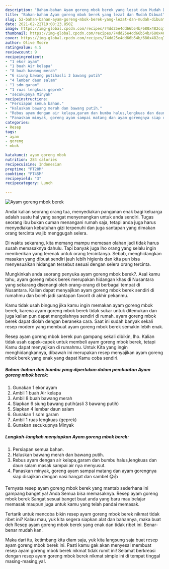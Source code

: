 ```yaml
---
description: "Bahan-bahan Ayam goreng mbok berek yang lezat dan Mudah Dibuat"
title: "Bahan-bahan Ayam goreng mbok berek yang lezat dan Mudah Dibuat"
slug: 52-bahan-bahan-ayam-goreng-mbok-berek-yang-lezat-dan-mudah-dibuat
date: 2021-02-22T19:08:23.850Z
image: https://img-global.cpcdn.com/recipes/74dd25e4dd66b54b/680x482cq70/ayam-goreng-mbok-berek-foto-resep-utama.jpg
thumbnail: https://img-global.cpcdn.com/recipes/74dd25e4dd66b54b/680x482cq70/ayam-goreng-mbok-berek-foto-resep-utama.jpg
cover: https://img-global.cpcdn.com/recipes/74dd25e4dd66b54b/680x482cq70/ayam-goreng-mbok-berek-foto-resep-utama.jpg
author: Olive Moore
ratingvalue: 4.5
reviewcount: 9
recipeingredient:
- "1 ekor ayam"
- "1 buah Air kelapa"
- "8 buah bawang merah"
- "6 siung bawang putihasli 3 bawang putih"
- "4 lembar daun salam"
- "1 sdm garam"
- "1 ruas lengkuas geprek"
- "secukupnya Minyak"
recipeinstructions:
- "Persiapan semua bahan."
- "Haluskan bawang merah dan bawang putih."
- "Rebus ayam dengan air kelapa,garam dan bumbu halus,lengkuas dan daun salam masak sampai air nya menyusut."
- "Panaskan minyak, goreng ayam sampai matang dan ayam gorengnya siap disajikan dengan nasi hangat dan sambel 😋👍"
categories:
- Resep
tags:
- ayam
- goreng
- mbok

katakunci: ayam goreng mbok 
nutrition: 284 calories
recipecuisine: Indonesian
preptime: "PT20M"
cooktime: "PT45M"
recipeyield: "3"
recipecategory: Lunch

---
```



![Ayam goreng mbok berek](https://img-global.cpcdn.com/recipes/74dd25e4dd66b54b/680x482cq70/ayam-goreng-mbok-berek-foto-resep-utama.jpg)

Andai kalian seorang orang tua, menyediakan panganan enak bagi keluarga adalah suatu hal yang sangat menyenangkan untuk anda sendiri. Tugas seorang ibu bukan cuman menangani rumah saja, tetapi anda juga harus menyediakan kebutuhan gizi terpenuhi dan juga santapan yang dimakan orang tercinta wajib menggugah selera.

Di waktu  sekarang, kita memang mampu memesan olahan jadi tidak harus susah memasaknya dahulu. Tapi banyak juga lho orang yang selalu ingin memberikan yang terenak untuk orang tercintanya. Sebab, menghidangkan masakan yang dibuat sendiri jauh lebih higienis dan kita pun bisa menyesuaikan hidangan tersebut sesuai dengan selera orang tercinta. 



Mungkinkah anda seorang penyuka ayam goreng mbok berek?. Asal kamu tahu, ayam goreng mbok berek merupakan hidangan khas di Nusantara yang sekarang disenangi oleh orang-orang di berbagai tempat di Nusantara. Kalian dapat menyajikan ayam goreng mbok berek sendiri di rumahmu dan boleh jadi santapan favorit di akhir pekanmu.

Kamu tidak usah bingung jika kamu ingin memakan ayam goreng mbok berek, karena ayam goreng mbok berek tidak sukar untuk ditemukan dan juga kalian pun dapat mengolahnya sendiri di rumah. ayam goreng mbok berek dapat diolah dengan beraneka cara. Saat ini sudah banyak sekali resep modern yang membuat ayam goreng mbok berek semakin lebih enak.

Resep ayam goreng mbok berek pun gampang sekali dibikin, lho. Kalian tidak usah capek-capek untuk membeli ayam goreng mbok berek, tetapi Kamu dapat menyajikan di rumahmu. Untuk Kita yang ingin menghidangkannya, dibawah ini merupakan resep menyajikan ayam goreng mbok berek yang enak yang dapat Kamu coba sendiri.

<!--inarticleads1-->

##### Bahan-bahan dan bumbu yang diperlukan dalam pembuatan Ayam goreng mbok berek:

1. Gunakan 1 ekor ayam
1. Ambil 1 buah Air kelapa
1. Ambil 8 buah bawang merah
1. Siapkan 6 siung bawang putih(asli 3 bawang putih)
1. Siapkan 4 lembar daun salam
1. Gunakan 1 sdm garam
1. Ambil 1 ruas lengkuas (geprek)
1. Gunakan secukupnya Minyak




<!--inarticleads2-->

##### Langkah-langkah menyiapkan Ayam goreng mbok berek:

1. Persiapan semua bahan.
1. Haluskan bawang merah dan bawang putih.
1. Rebus ayam dengan air kelapa,garam dan bumbu halus,lengkuas dan daun salam masak sampai air nya menyusut.
1. Panaskan minyak, goreng ayam sampai matang dan ayam gorengnya siap disajikan dengan nasi hangat dan sambel 😋👍




Ternyata resep ayam goreng mbok berek yang mantab sederhana ini gampang banget ya! Anda Semua bisa memasaknya. Resep ayam goreng mbok berek Sangat sesuai banget buat anda yang baru mau belajar memasak maupun juga untuk kamu yang telah pandai memasak.

Tertarik untuk mencoba bikin resep ayam goreng mbok berek nikmat tidak ribet ini? Kalau mau, yuk kita segera siapkan alat dan bahannya, maka buat deh Resep ayam goreng mbok berek yang enak dan tidak ribet ini. Benar-benar mudah kan. 

Maka dari itu, ketimbang kita diam saja, yuk kita langsung saja buat resep ayam goreng mbok berek ini. Pasti kamu gak akan menyesal membuat resep ayam goreng mbok berek nikmat tidak rumit ini! Selamat berkreasi dengan resep ayam goreng mbok berek nikmat simple ini di tempat tinggal masing-masing,ya!.

